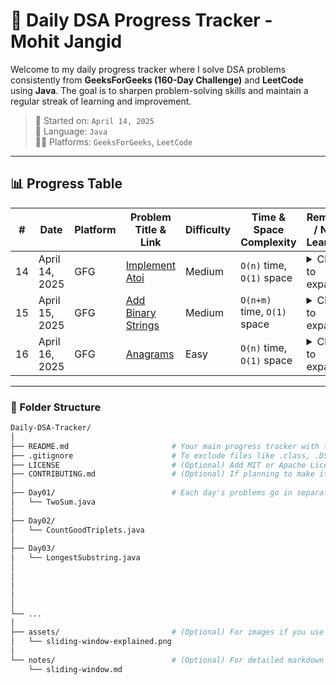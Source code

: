 # 🚀 Daily DSA Progress Tracker - Mohit Jangid

Welcome to my daily progress tracker where I solve DSA problems consistently from **GeeksForGeeks (160-Day Challenge)** and **LeetCode** using **Java**. The goal is to sharpen problem-solving skills and maintain a regular streak of learning and improvement.

> 📅 Started on: `April 14, 2025`  
> 🧠 Language: `Java`  
> 👨‍💻 Platforms: `GeeksForGeeks`, `LeetCode`

---

## 📊 Progress Table

| #   | Date           | Platform | Problem Title & Link                                                                | Difficulty | Time & Space Complexity         | Remarks / New Learning |
| --- | -------------- | -------- | ----------------------------------------------------------------------------------- | ---------- | ------------------------------- | ----------------------- |
| 14  | April 14, 2025 | GFG      | [Implement Atoi](https://www.geeksforgeeks.org/problems/second-largest3735/1)       | Medium     | `O(n)` time, `O(1)` space       | <details><summary>Click to expand</summary>Learned a more reliable technique to prevent integer overflow: always perform the overflow check before multiplying or adding values. In Java, if you multiply first and the result overflows, it wraps around (like a clock after 12 → 1), which can lead to incorrect results.</details> |
| 15  | April 15, 2025 | GFG | [Add Binary Strings](https://www.geeksforgeeks.org/problems/add-binary-strings3805/1) | Medium | `O(n+m)` time, `O(1)` space | <details><summary>Click to expand</summary>Learn a modular approach to work on bit by bit.</details> |
| 16  | April 16, 2025 | GFG | [Anagrams](https://www.geeksforgeeks.org/problems/anagram-1587115620/1) | Easy | `O(n)` time, `O(1)` space | <details><summary>Click to expand</summary>-</details> |


--- --------------------------

### 🧠 Folder Structure

```bash
Daily-DSA-Tracker/
│
├── README.md                       # Your main progress tracker with table
├── .gitignore                      # To exclude files like .class, .DS_Store, etc.
├── LICENSE                         # (Optional) Add MIT or Apache License if open-source
├── CONTRIBUTING.md                 # (Optional) If planning to make it collaborative
│
├── Day01/                          # Each day's problems go in separate folders
│   └── TwoSum.java
│
├── Day02/
│   └── CountGoodTriplets.java
│
├── Day03/
│   └── LongestSubstring.java
│
│
│
│
│
└── ...
│
├── assets/                         # (Optional) For images if you use visual notes/diagrams
│   └── sliding-window-explained.png
│
└── notes/                          # (Optional) For detailed markdown notes or approaches
    └── sliding-window.md


```
